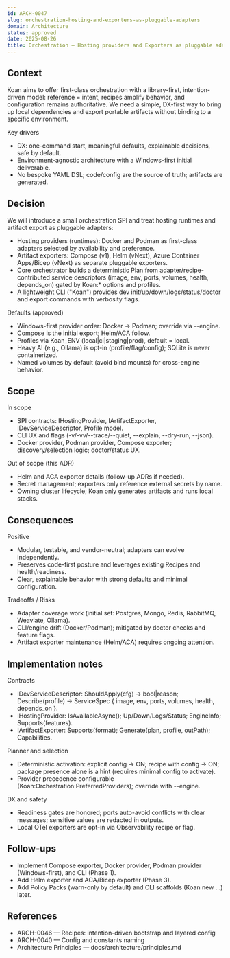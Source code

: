```yaml
---
id: ARCH-0047
slug: orchestration-hosting-and-exporters-as-pluggable-adapters
domain: Architecture
status: approved
date: 2025-08-26
title: Orchestration — Hosting providers and Exporters as pluggable adapters
---
```


## Context

Koan aims to offer first-class orchestration with a library-first, intention-driven model: reference = intent, recipes amplify behavior, and configuration remains authoritative. We need a simple, DX-first way to bring up local dependencies and export portable artifacts without binding to a specific environment.

Key drivers
- DX: one-command start, meaningful defaults, explainable decisions, safe by default.
- Environment-agnostic architecture with a Windows-first initial deliverable.
- No bespoke YAML DSL; code/config are the source of truth; artifacts are generated.

## Decision

We will introduce a small orchestration SPI and treat hosting runtimes and artifact export as pluggable adapters:

- Hosting providers (runtimes): Docker and Podman as first-class adapters selected by availability and preference.
- Artifact exporters: Compose (v1), Helm (vNext), Azure Container Apps/Bicep (vNext) as separate pluggable exporters.
- Core orchestrator builds a deterministic Plan from adapter/recipe-contributed service descriptors (image, env, ports, volumes, health, depends_on) gated by Koan:* options and profiles.
- A lightweight CLI ("Koan") provides dev init/up/down/logs/status/doctor and export commands with verbosity flags.

Defaults (approved)
- Windows-first provider order: Docker → Podman; override via --engine.
- Compose is the initial export; Helm/ACA follow.
- Profiles via Koan_ENV (local|ci|staging|prod), default = local.
- Heavy AI (e.g., Ollama) is opt-in (profile/flag/config); SQLite is never containerized.
- Named volumes by default (avoid bind mounts) for cross-engine behavior.

## Scope

In scope
- SPI contracts: IHostingProvider, IArtifactExporter, IDevServiceDescriptor, Profile model.
- CLI UX and flags (-v/-vv/--trace/--quiet, --explain, --dry-run, --json).
- Docker provider, Podman provider, Compose exporter; discovery/selection logic; doctor/status UX.

Out of scope (this ADR)
- Helm and ACA exporter details (follow-up ADRs if needed).
- Secret management; exporters only reference external secrets by name.
- Owning cluster lifecycle; Koan only generates artifacts and runs local stacks.

## Consequences

Positive
- Modular, testable, and vendor-neutral; adapters can evolve independently.
- Preserves code-first posture and leverages existing Recipes and health/readiness.
- Clear, explainable behavior with strong defaults and minimal configuration.

Tradeoffs / Risks
- Adapter coverage work (initial set: Postgres, Mongo, Redis, RabbitMQ, Weaviate, Ollama).
- CLI/engine drift (Docker/Podman); mitigated by doctor checks and feature flags.
- Artifact exporter maintenance (Helm/ACA) requires ongoing attention.

## Implementation notes

Contracts
- IDevServiceDescriptor: ShouldApply(cfg) → bool|reason; Describe(profile) → ServiceSpec { image, env, ports, volumes, health, depends_on }.
- IHostingProvider: IsAvailableAsync(); Up/Down/Logs/Status; EngineInfo; Supports(features).
- IArtifactExporter: Supports(format); Generate(plan, profile, outPath); Capabilities.

Planner and selection
- Deterministic activation: explicit config → ON; recipe with config → ON; package presence alone is a hint (requires minimal config to activate).
- Provider precedence configurable (Koan:Orchestration:PreferredProviders); override with --engine.

DX and safety
- Readiness gates are honored; ports auto-avoid conflicts with clear messages; sensitive values are redacted in outputs.
- Local OTel exporters are opt-in via Observability recipe or flag.

## Follow-ups
- Implement Compose exporter, Docker provider, Podman provider (Windows-first), and CLI (Phase 1).
- Add Helm exporter and ACA/Bicep exporter (Phase 3).
- Add Policy Packs (warn-only by default) and CLI scaffolds (Koan new …) later.

## References
- ARCH-0046 — Recipes: intention-driven bootstrap and layered config
- ARCH-0040 — Config and constants naming
- Architecture Principles — docs/architecture/principles.md
